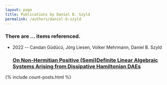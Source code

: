 ```yaml
---
layout: page
title: Publications by Daniel B. Szyld
permalink: /authors/daniel-b-szyld
---
```


<h3 id="number-posts">There are ... items referenced.</h3>
<ul class="post-list">
<li><span class='post-meta'>2022 -- Candan Güdücü, Jörg Liesen, Volker Mehrmann, Daniel B. Szyld</span><h3><a class='post-link' href="{{ site.baseurl }}/on-non-hermitian-positive-semi-definite-linear-algebraic-systems-arising-from-dissipative-hamiltonian-daes">On Non-Hermitian Positive (Semi)Definite Linear Algebraic Systems Arising from Dissipative Hamiltonian DAEs</a></h3></li>

</ul>
{% include count-posts.html %}
